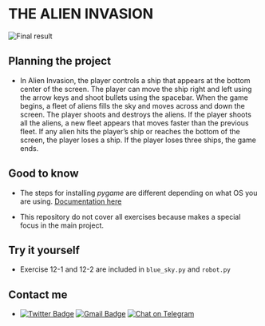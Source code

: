 # THE ALIEN INVASION

![Final result](https://github.com/jamesnoria/Learning-to-Code/blob/pcc/python/python_crash_course/project_alien_invasion/images/game_random.gif)

## Planning the project

- In Alien Invasion, the player controls a ship that appears at the bottom center of the screen. The player can move the ship right and left using the arrow keys and shoot bullets using the spacebar. When the game begins, a fleet of aliens fills the sky and moves across and down the screen. The player shoots and destroys the aliens. If the player shoots all the aliens, a new fleet appears that moves faster than the previous fleet. If any alien hits the player’s ship or reaches the bottom of the screen, the player loses a ship. If the player loses three ships, the game ends.

## Good to know

- The steps for installing *pygame* are different depending on what OS you are using. [Documentation here](https://www.pygame.org/wiki/GettingStarted#Debian/Ubuntu/Mint)

- This repository do not cover all exercises because makes a special focus in the main project.

## Try it yourself

- Exercise 12-1 and 12-2 are included in `blue_sky.py` and `robot.py`

## Contact me 

- [![Twitter Badge](https://img.shields.io/badge/-James_Noria-1ca0f1?style=flat-square&logo=twitter&logoColor=white&link=https://twitter.com/jamesnoria)](https://twitter.com/jamesnoria) [![Gmail Badge](https://img.shields.io/badge/-jamesnoria@gmail.com-c14438?style=flat-square&logo=Gmail&logoColor=white&link=mailto:jamesnoria@gmail.com)](mailto:jamesnoria@gmail.com) [![Chat on Telegram](https://img.shields.io/badge/Chat%20on-Telegram-brightgreen.svg)](https://t.me/jamesnoria)



